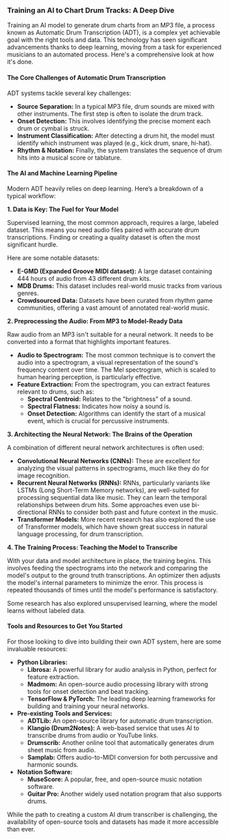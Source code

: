### Training an AI to Chart Drum Tracks: A Deep Dive

Training an AI model to generate drum charts from an MP3 file, a process known as Automatic Drum Transcription (ADT), is a complex yet achievable goal with the right tools and data. This technology has seen significant advancements thanks to deep learning, moving from a task for experienced musicians to an automated process. Here's a comprehensive look at how it's done.

#### The Core Challenges of Automatic Drum Transcription

ADT systems tackle several key challenges: 

*   **Source Separation:** In a typical MP3 file, drum sounds are mixed with other instruments. The first step is often to isolate the drum track. 
*   **Onset Detection:** This involves identifying the precise moment each drum or cymbal is struck.
*   **Instrument Classification:** After detecting a drum hit, the model must identify which instrument was played (e.g., kick drum, snare, hi-hat).
*   **Rhythm & Notation:** Finally, the system translates the sequence of drum hits into a musical score or tablature.

#### The AI and Machine Learning Pipeline

Modern ADT heavily relies on deep learning. Here’s a breakdown of a typical workflow: 

**1. Data is Key: The Fuel for Your Model** 

Supervised learning, the most common approach, requires a large, labeled dataset. This means you need audio files paired with accurate drum transcriptions. Finding or creating a quality dataset is often the most significant hurdle. 

Here are some notable datasets: 
*   **E-GMD (Expanded Groove MIDI dataset):** A large dataset containing 444 hours of audio from 43 different drum kits.
*   **MDB Drums:** This dataset includes real-world music tracks from various genres.
*   **Crowdsourced Data:** Datasets have been curated from rhythm game communities, offering a vast amount of annotated real-world music.

**2. Preprocessing the Audio: From MP3 to Model-Ready Data** 

Raw audio from an MP3 isn't suitable for a neural network. It needs to be converted into a format that highlights important features. 

*   **Audio to Spectrogram:** The most common technique is to convert the audio into a spectrogram, a visual representation of the sound's frequency content over time. The Mel spectrogram, which is scaled to human hearing perception, is particularly effective.
*   **Feature Extraction:** From the spectrogram, you can extract features relevant to drums, such as: 
    *   **Spectral Centroid:** Relates to the "brightness" of a sound. 
    *   **Spectral Flatness:** Indicates how noisy a sound is.
    *   **Onset Detection:** Algorithms can identify the start of a musical event, which is crucial for percussive instruments.

**3. Architecting the Neural Network: The Brains of the Operation** 

A combination of different neural network architectures is often used: 

*   **Convolutional Neural Networks (CNNs):** These are excellent for analyzing the visual patterns in spectrograms, much like they do for image recognition. 
*   **Recurrent Neural Networks (RNNs):** RNNs, particularly variants like LSTMs (Long Short-Term Memory networks), are well-suited for processing sequential data like music. They can learn the temporal relationships between drum hits. Some approaches even use bi-directional RNNs to consider both past and future context in the music.
*   **Transformer Models:** More recent research has also explored the use of Transformer models, which have shown great success in natural language processing, for drum transcription.

**4. The Training Process: Teaching the Model to Transcribe** 

With your data and model architecture in place, the training begins. This involves feeding the spectrograms into the network and comparing the model's output to the ground truth transcriptions. An optimizer then adjusts the model's internal parameters to minimize the error. This process is repeated thousands of times until the model's performance is satisfactory. 

Some research has also explored unsupervised learning, where the model learns without labeled data.

#### Tools and Resources to Get You Started

For those looking to dive into building their own ADT system, here are some invaluable resources: 

*   **Python Libraries:** 
    *   **Librosa:** A powerful library for audio analysis in Python, perfect for feature extraction.
    *   **Madmom:** An open-source audio processing library with strong tools for onset detection and beat tracking.
    *   **TensorFlow & PyTorch:** The leading deep learning frameworks for building and training your neural networks. 
*   **Pre-existing Tools and Services:** 
    *   **ADTLib:** An open-source library for automatic drum transcription.
    *   **Klangio (Drum2Notes):** A web-based service that uses AI to transcribe drums from audio or YouTube links.
    *   **Drumscrib:** Another online tool that automatically generates drum sheet music from audio.
    *   **Samplab:** Offers audio-to-MIDI conversion for both percussive and harmonic sounds.
*   **Notation Software:** 
    *   **MuseScore:** A popular, free, and open-source music notation software.
    *   **Guitar Pro:** Another widely used notation program that also supports drums.

While the path to creating a custom AI drum transcriber is challenging, the availability of open-source tools and datasets has made it more accessible than ever.